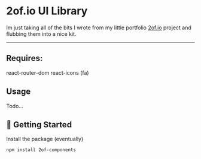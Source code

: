 # 2of.io UI Library

Im just taking all of the bits I wrote from my little portfolio [2of.io](https://2of.io) project and flubbing them into a nice kit.

---


## Requires:

react-router-dom
react-icons (fa)


## Usage 


Todo...

## 🚀 Getting Started

Install the package (eventually)
```bash
npm install 2of-components
